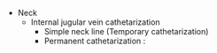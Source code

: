 - Neck
	- Internal jugular vein cathetarization
		- Simple neck line (Temporary cathetarization)
		- Permanent cathetarization :